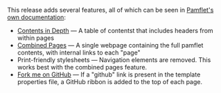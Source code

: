 This release adds several features, all of which can be seen in
[Pamflet's own documentation][pf]:

* [Contents in Depth][depth] — A table of contentst that includes
  headers from within pages
* [Combined Pages][combined] — A single webpage containing the full
  pamflet contents, with internal links to each "page"
* Print-friendly stylesheets — Navigation elements are removed. This
  works best with the combined pages feature.
* [Fork me on GitHub][fork] — If a "github" link is present in the template
  properties file, a GitHub ribbon is added to the top of each page.

[pf]: http://pamflet.databinder.net/Pamflet.html
[depth]: http://pamflet.databinder.net/Contents+in+Depth.html
[combined]: http://pamflet.databinder.net/Combined+Pages.html
[fork]: http://pamflet.databinder.net/Fork+me+on+GitHub.html

